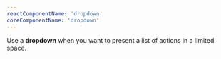 ```yaml
---
reactComponentName: 'dropdown'
coreComponentName: 'dropdown'
---
```

Use a **dropdown** when you want to present a list of actions in a limited space.
